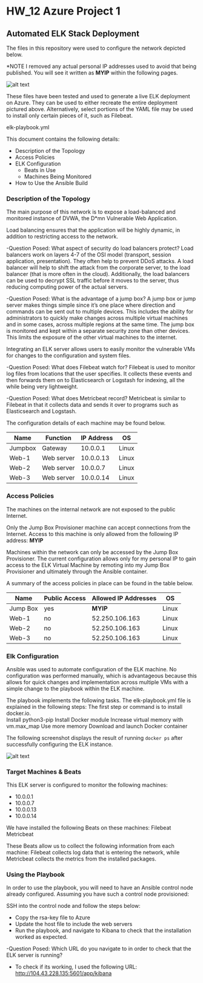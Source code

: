 # HW_12 Azure Project 1

## Automated ELK Stack Deployment

The files in this repository were used to configure the network depicted below.  

*NOTE I removed any actual personal IP addresses used to avoid that being published.  You will see it written as **MYIP** within the following pages.

![alt text](https://github.com/sshsjames/Project-1/blob/main/WK-12-network.png)

These files have been tested and used to generate a live ELK deployment on Azure. They can be used to either recreate the entire deployment pictured above. Alternatively, select portions of the YAML file may be used to install only certain pieces of it, such as Filebeat.

elk-playbook.yml

This document contains the following details:
- Description of the Topology
- Access Policies
- ELK Configuration
  - Beats in Use
  - Machines Being Monitored
- How to Use the Ansible Build


### Description of the Topology

The main purpose of this network is to expose a load-balanced and monitored instance of DVWA, the D*mn Vulnerable Web Application.

Load balancing ensures that the application will be highly dynamic, in addition to restricting access to the network.

-Question Posed: What aspect of security do load balancers protect? 
Load balancers work on layers 4-7 of the OSI model (transport, session application, presentation).  They often help to prevent DDoS attacks.  A load balancer will help to shift the attack from the corporate server, to the load balancer (that is more often in the cloud).  Additionally, the load balancers can be used to decrypt SSL traffic before it moves to the server, thus reducing computing power of the actual servers.  


-Question Posed: What is the advantage of a jump box?
A jump box or jump server makes things simple since it’s one place where direction and commands can be sent out to multiple devices.  This includes the ability for administrators to quickly make changes across multiple virtual machines and in some cases, across multiple regions at the same time.  The jump box is monitored and kept within a separate security zone than other devices.  This limits the exposure of the other virtual machines to the internet.


Integrating an ELK server allows users to easily monitor the vulnerable VMs for changes to the configuration and system files.

-Question Posed: What does Filebeat watch for?
Filebeat is used to monitor log files from locations that the user specifies.  It collects these events and then forwards them on to Elasticsearch or Logstash for indexing, all the while being very lightweight.  


-Question Posed: What does Metricbeat record?
Metricbeat is similar to Filebeat in that it collects data and sends it over to programs such as Elasticsearch and Logstash.

The configuration details of each machine may be found below.

| Name    | Function   | IP Address | OS    |
|---------|------------|------------|-------|
| Jumpbox | Gateway    | 10.0.0.1   | Linux |
| Web-1   | Web server | 10.0.0.13  | Linux |
| Web-2   | Web server | 10.0.0.7   | Linux |
| Web-3   | Web server | 10.0.0.14  | Linux |


### Access Policies

The machines on the internal network are not exposed to the public Internet. 

Only the Jump Box Provisioner machine can accept connections from the Internet. Access to this machine is only allowed from the following IP address:
 **MYIP**

Machines within the network can only be accessed by the Jump Box Provisioner.  The current configuration allows only for my personal IP to gain access to the ELK Virtual Machine by remoting into my Jump Box Provisioner and ultimately through the Ansible container.

A summary of the access policies in place can be found in the table below.


| Name     | Public Access | Allowed IP Addresses | OS    |
|----------|---------------|----------------------|-------|
| Jump Box | yes           | **MYIP**             | Linux |
| Web-1    | no            |  52.250.106.163      | Linux |
| Web-2    | no            |  52.250.106.163      | Linux |
| Web-3    | no            |  52.250.106.163      | Linux |


### Elk Configuration

Ansible was used to automate configuration of the ELK machine. No configuration was performed manually, which is advantageous because this allows for quick changes and implementation across multiple VMs with a simple change to the playbook within the ELK machine.  

The playbook implements the following tasks.
The elk-playbook.yml file is explained in the following steps:
The first step or command is to install docker.io.  
Install python3-pip
Install Docker module
Increase virtual memory with vm.max_map
Use more memory
Download and launch Docker container

The following screenshot displays the result of running `docker ps` after successfully configuring the ELK instance.

![alt text](https://github.com/sshsjames/Project-1/blob/main/DockerPS.png) 

### Target Machines & Beats
This ELK server is configured to monitor the following machines:
- 10.0.0.1
- 10.0.0.7
- 10.0.0.13
- 10.0.0.14

We have installed the following Beats on these machines:
Filebeat
Metricbeat

These Beats allow us to collect the following information from each machine:
Filebeat collects log data that is entering the network, while Metricbeat collects the metrics from the installed packages.  

### Using the Playbook
In order to use the playbook, you will need to have an Ansible control node already configured. Assuming you have such a control node provisioned: 

SSH into the control node and follow the steps below:
- Copy the rsa-key file to Azure 
- Update the host file to include the web servers
- Run the playbook, and navigate to Kibana to check that the installation worked as expected.



-Question Posed: Which URL do you navigate to in order to check that the ELK server is running?
- To check if its working, I used the following URL: http://104.43.228.135:5601/app/kibana
